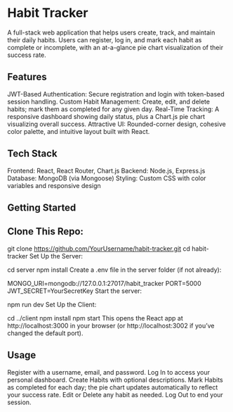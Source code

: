 # Habit Tracker
A full-stack web application that helps users create, track, and maintain their daily habits. Users can register, log in, and mark each habit as complete or incomplete, with an at-a-glance pie chart visualization of their success rate.

## Features
JWT-Based Authentication: Secure registration and login with token-based session handling.
Custom Habit Management: Create, edit, and delete habits; mark them as completed for any given day.
Real-Time Tracking: A responsive dashboard showing daily status, plus a Chart.js pie chart visualizing overall success.
Attractive UI: Rounded-corner design, cohesive color palette, and intuitive layout built with React.
## Tech Stack
Frontend: React, React Router, Chart.js
Backend: Node.js, Express.js
Database: MongoDB (via Mongoose)
Styling: Custom CSS with color variables and responsive design
## Getting Started

## Clone This Repo:

git clone https://github.com/YourUsername/habit-tracker.git
cd habit-tracker
Set Up the Server:

cd server
npm install
Create a .env file in the server folder (if not already):

MONGO_URI=mongodb://127.0.0.1:27017/habit_tracker
PORT=5000
JWT_SECRET=YourSecretKey
Start the server:

npm run dev
Set Up the Client:

cd ../client
npm install
npm start
This opens the React app at http://localhost:3000 in your browser (or http://localhost:3002 if you’ve changed the default port).
## Usage
Register with a username, email, and password.
Log In to access your personal dashboard.
Create Habits with optional descriptions.
Mark Habits as completed for each day; the pie chart updates automatically to reflect your success rate.
Edit or Delete any habit as needed.
Log Out to end your session.
